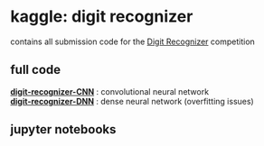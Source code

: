 # kaggle: digit recognizer

contains all submission code for the [Digit Recognizer](https://www.kaggle.com/competitions/digit-recognizer) competition

## full code

[**digit-recognizer-CNN**](digit-recognizer-CNN.py) : convolutional neural network  
[**digit-recognizer-DNN**](digit-recognizer-DNN.py) : dense neural network (overfitting issues)

## jupyter notebooks
